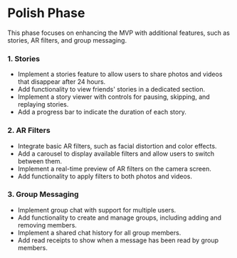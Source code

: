 # **Polish Phase**

This phase focuses on enhancing the MVP with additional features, such as stories, AR filters, and group messaging.

### **1\. Stories**

- Implement a stories feature to allow users to share photos and videos that disappear after 24 hours.
- Add functionality to view friends' stories in a dedicated section.
- Implement a story viewer with controls for pausing, skipping, and replaying stories.
- Add a progress bar to indicate the duration of each story.

### **2\. AR Filters**

- Integrate basic AR filters, such as facial distortion and color effects.
- Add a carousel to display available filters and allow users to switch between them.
- Implement a real-time preview of AR filters on the camera screen.
- Add functionality to apply filters to both photos and videos.

### **3\. Group Messaging**

- Implement group chat with support for multiple users.
- Add functionality to create and manage groups, including adding and removing members.
- Implement a shared chat history for all group members.
- Add read receipts to show when a message has been read by group members.
